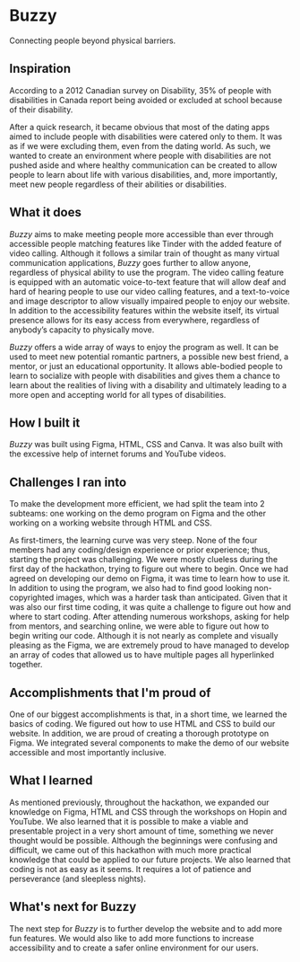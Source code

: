 # Buzzy
Connecting people beyond physical barriers. 

## Inspiration
According to a 2012 Canadian survey on Disability, 35% of people with disabilities in Canada report being avoided or excluded at school because of their disability. 

After a quick research, it became obvious that most of the dating apps aimed to include people with disabilities were catered only to them. It was as if we were excluding them, even from the dating world. As such, we wanted to create an environment where people with disabilities are not pushed aside and where healthy communication can be created to allow people to learn about life with various disabilities, and, more importantly,  meet new people regardless of their abilities or disabilities.

## What it does
_Buzzy_ aims to make meeting people more accessible than ever through accessible people matching features like Tinder with the added feature of video calling. Although it follows a similar train of thought as many virtual communication applications, _Buzzy_ goes further to allow anyone, regardless of physical ability to use the program. The video calling feature is equipped with an automatic voice-to-text feature that will allow deaf and hard of hearing people to use our video calling features, and a text-to-voice and image descriptor to allow visually impaired people to enjoy our website. In addition to the accessibility features within the website itself, its virtual presence allows for its easy access from everywhere, regardless of anybody’s capacity to physically move.

_Buzzy_ offers a wide array of ways to enjoy the program as well. It can be used to meet new potential romantic partners, a possible new best friend, a mentor, or just an educational opportunity. It allows able-bodied people to learn to socialize with people with disabilities and gives them a chance to learn about the realities of living with a disability and ultimately leading to a more open and accepting world for all types of disabilities.

## How I built it
_Buzzy_ was built using Figma, HTML, CSS and Canva. It was also built with the excessive help of internet forums and YouTube videos.

## Challenges I ran into
To make the development more efficient, we had split the team into 2 subteams: one working on the demo program on Figma and the other working on a working website through HTML and CSS. 

As first-timers, the learning curve was very steep. None of the four members had any coding/design experience or prior experience; thus, starting the project was challenging. We were mostly clueless during the first day of the hackathon, trying to figure out where to begin. Once we had agreed on developing our demo on Figma, it was time to learn how to use it. In addition to using the program, we also had to find good looking non-copyrighted images, which was a harder task than anticipated.
Given that it was also our first time coding, it was quite a challenge to figure out how and where to start coding. After attending numerous workshops, asking for help from mentors, and searching online, we were able to figure out how to begin writing our code. Although it is not nearly as complete and visually pleasing as the Figma, we are extremely proud to have managed to develop an array of codes that allowed us to have multiple pages all hyperlinked together.

## Accomplishments that I'm proud of
One of our biggest accomplishments is that, in a short time, we learned the basics of coding. We figured out how to use HTML and CSS to build our website. In addition, we are proud of creating a thorough prototype on Figma. We integrated several components to make the demo of our website accessible and most importantly inclusive. 

## What I learned
As mentioned previously, throughout the hackathon, we expanded our knowledge on Figma, HTML and CSS through the workshops on Hopin and YouTube. We also learned that it is possible to make a viable and presentable project in a very short amount of time, something we never thought would be possible. Although the beginnings were confusing and difficult, we came out of this hackathon with much more practical knowledge that could be applied to our future projects. We also learned that coding is not as easy as it seems. It requires a lot of patience and perseverance (and sleepless nights). 

## What's next for Buzzy
The next step for _Buzzy_ is to further develop the website and to add more fun features. We would also like to add more functions to increase accessibility and to create a safer online environment for our users.
